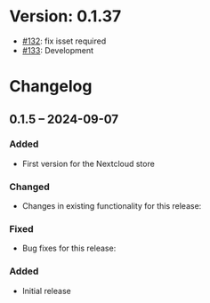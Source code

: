 # Version: 0.1.37

* [#132](https://github.com/ConductionNL/openregister/pull/132): fix isset required
* [#133](https://github.com/ConductionNL/openregister/pull/133): Development


# Changelog

## 0.1.5 – 2024-09-07
### Added
- First version for the Nextcloud store

### Changed
- Changes in existing functionality for this release:

### Fixed
- Bug fixes for this release:

### Added
- Initial release

